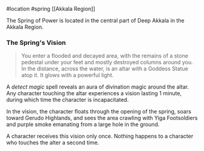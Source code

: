 #location #spring [[Akkala Region]]

The Spring of Power is located in the central part of Deep Akkala in the Akkala Region.

### The Spring's Vision

>You enter a flooded and decayed area, with the remains of a stone pedestal under your feet and mostly destroyed columns around you. In the distance, across the water, is an altar with a Goddess Statue atop it. It glows with a powerful light.

A _detect magic_ spell reveals an aura of divination magic around the altar. Any character touching the altar experiences a vision lasting 1 minute, during which time the character is incapacitated.

In the vision, the character floats through the opening of the spring, soars toward Gerudo Highlands, and sees the area crawling with Yiga Footsoldiers and purple smoke emanating from a large hole in the ground.

A character receives this vision only once. Nothing happens to a character who touches the alter a second time.
